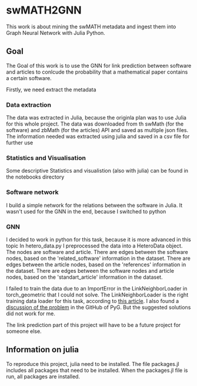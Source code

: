 # swMATH2GNN
This work is about mining the swMATH metadata and ingest them into Graph Neural Network with Julia Python.

## Goal
The Goal of this work is to use the GNN for link prediction between software and articles to conlcude the
probability that a mathematical paper contains a certain software. 

Firstly, we need extract the metadata

### Data extraction

The data was extracted in Julia, because the originla plan was to use Julia for this whole project.
The data was downloaded from th swMath (for the software) and zbMath (for the articles) API and saved as
multiple json files. The information needed was extracted using julia and saved in a 
csv file for further use

### Statistics and Visualisation
Some descriptive Statistics and visualistion (also with julia) can be found in the notebooks directory

### Software network
I build a simple network for the  relations between the software in Julia. It wasn't used for the GNN 
in the end, because I switched to python

### GNN
I decided to work in python for this task, because it is more advanced in this topic
In hetero_data.py I preprocessed the data into a HeteroData object.
The nodes are software and article.
There are edges between the software nodes, based on the 'related_software' information in the dataset.
There are edges between the article nodes, based on the 'references' information in the dataset.
There are edges between the software nodes and article nodes, based on the 'standart_article' information
in the dataset.

I failed to train the data due to an ImportError in the LinkNeighborLoader 
in torch_geometric that I could not solve. The LinkNeighborLoader is the right training data loader 
for this task, according to [this article](https://medium.com/@pytorch_geometric/link-prediction-on-heterogeneous-graphs-with-pyg-6d5c29677c70).
I also found a [discussion of the problem](https://github.com/pyg-team/pytorch_geometric/discussions/7866)
in the GitHub of PyG. But the suggested solutions did not work for me.

The link prediction part of this project will have to be a future project for someone else.

## Information on julia
To reproduce this project, julia need to be installed. The file packages.jl includes all 
packages that need to be installed. When the packages.jl file is run, all packages are installed.




